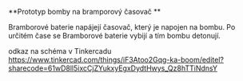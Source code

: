 **Prototyp bomby na bramporový časovač **

Bramborové baterie napájejí časovač, který je napojen na bombu.
Po určitém čase se Bramborové baterie vybijí a tím bombu detonují.


odkaz na schéma v Tinkercadu
https://www.tinkercad.com/things/iF3Atoo2Gqg-ka-boom/editel?sharecode=61wD8ll5ixcCjZYukxyEgxDydtHwys_Qz8hTTiNdnsY
